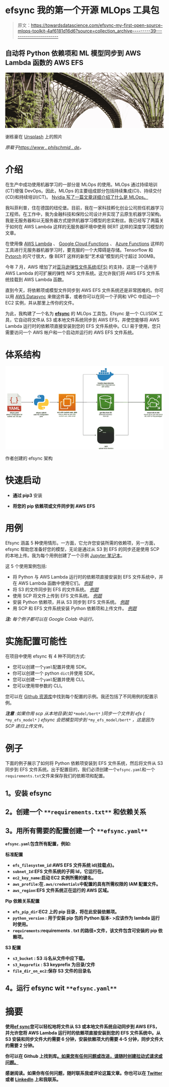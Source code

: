 # efsync 我的第一个开源 MLOps 工具包

> 原文：<https://towardsdatascience.com/efsync-my-first-open-source-mlops-toolkit-4af6181d16d6?source=collection_archive---------39----------------------->

## 自动将 Python 依赖项和 ML 模型同步到 AWS Lambda 函数的 AWS EFS

![](img/c6099b90b56ca14e07d92e5e5c373dd7.png)

谢栋豪在 [Unsplash](https://unsplash.com/?utm_source=unsplash&utm_medium=referral&utm_content=creditCopyText) 上的照片

*原载于*[*https://www . philschmid . de*](https://www.philschmid.de/efsync-my-first-open-source-mlops-toolkit)*。*

# 介绍

在生产中成功使用机器学习的一部分是 MLOps 的使用。MLOps 通过持续培训(CT)增强 DevOps。因此，MLOps 的主要组成部分包括持续集成(CI)、持续交付(CD)和持续培训(CT)。 [Nvidia 写了一篇文章详细介绍了什么是 MLOps。](https://blogs.nvidia.com/blog/2020/09/03/what-is-mlops/)

我叫菲利普，住在德国的纽伦堡。目前，我在一家科技孵化创业公司担任机器学习工程师。在工作中，我为金融科技和保险公司设计并实现了云原生机器学习架构。我是无服务器和以无服务器方式提供机器学习模型的忠实粉丝。我已经写了两篇关于如何在 AWS Lambda 这样的无服务器环境中使用 BERT 这样的深度学习模型的文章。

在使用像 [AWS Lambda](https://aws.amazon.com/de/lambda/) 、 [Google Cloud Functions](https://cloud.google.com/functions) 、 [Azure Functions](https://azure.microsoft.com/de-de/services/functions/) 这样的工具进行无服务器机器学习时，要克服的一个大障碍是存储。Tensorflow 和 [Pytorch](https://pytorch.org/) 的尺寸很大，像 BERT 这样的新型“艺术级”模型的尺寸超过 300MB。

今年 7 月，AWS 增加了对[亚马逊弹性文件系统(EFS)](https://aws.amazon.com/efs/?nc1=h_ls) 的支持，这是一个适用于 AWS Lambda 的可扩展的弹性 NFS 文件系统。这允许我们将 AWS EFS 文件系统挂载到 AWS Lambda 函数。

直到今天，将依赖项或模型文件同步到 AWS EFS 文件系统还是非常困难的。你可以用 [AWS Datasync](https://docs.aws.amazon.com/efs/latest/ug/gs-step-four-sync-files.html) 来做这件事，或者你可以在同一个子网和 VPC 中启动一个 EC2 实例，并从那里上传你的文件。

为此，我构建了一个名为 [**efsync**](https://github.com/philschmid/efsync) 的 MLOps 工具包。Efsync 是一个 CLI/SDK 工具，它自动将文件从 S3 或本地文件系统同步到 AWS EFS，并使您能够将 AWS Lambda 运行时的依赖项直接安装到您的 EFS 文件系统中。CLI 易于使用，您只需要访问一个 AWS 帐户和一个启动并运行的 AWS EFS 文件系统。

# 体系结构

![](img/400602e8b68f5be1be89d7b0b40daa16.png)

作者创建的 efsync 架构

# 快速启动

*   **通过 pip3** 安装

*   **将您的 pip 依赖项或文件同步到 AWS EFS**

# 用例

Efsync 涵盖 5 种使用情形。一方面，它允许您安装所需的依赖项，另一方面，efsync 帮助您准备好您的模型，无论是通过从 S3 到 EFS 的同步还是使用 SCP 的本地上传。我为每个用例创建了一个示例 [Jupyter 笔记本](https://github.com/philschmid/efsync#--examples)。

这 5 个使用案例包括:

*   将 Python 与 AWS Lambda 运行时的依赖项直接安装到 EFS 文件系统中，并在 AWS Lambda 函数中使用它们。 [*例题*](https://github.com/philschmid/efsync/blob/main/examples/efsync_pip_packages.ipynb)
*   将 S3 的文件同步到 EFS 的文件系统。 [*例题*](https://github.com/philschmid/efsync/blob/main/examples/efsync_s3_files.ipynb)
*   使用 SCP 将文件上传到 EFS 文件系统。 [*例题*](https://github.com/philschmid/efsync/blob/main/examples/efsync_scp_files.ipynb)
*   安装 Python 依赖项，并从 S3 同步到 EFS 文件系统。 [*例题*](https://github.com/philschmid/efsync/blob/main/examples/efsync_pip_packages_and_s3_files.ipynb)
*   用 SCP 和 EFS 文件系统安装 Python 依赖项和上传文件。 [*例题*](https://github.com/philschmid/efsync/blob/main/examples/efsync_pip_packages_and_scp_files.ipynb)

***注:*** *每个例子都可以在 Google Colab 中运行。*

# 实施配置可能性

在项目中使用 efsync 有 4 种不同的方式:

*   您可以创建一个`yaml`配置并使用 SDK。
*   你可以创建一个 python `dict`并使用 SDK。
*   您可以创建一个`yaml`配置并使用 CLI。
*   您可以使用带参数的 CLI。

您可以在 [Github 资源库](https://github.com/philschmid/efsync#%EF%B8%8F--configurations)中找到每个配置的示例。我还包括了不同用例的配置示例。

***注意*** *:如果你用 scp 从本地目录(如* `*model/bert*` *)同步一个文件到 efs (* `*my_efs_model*` *) efsync 会把模型同步到* `*my_efs_model/bert*` *，这是因为 SCP 递归上传文件。*

# 例子

下面的例子展示了如何将 Python 依赖项安装到 EFS 文件系统，然后将文件从 S3 同步到 EFS 文件系统。出于配置目的，我们必须创建一个`efsync.yaml`和一个`requirements.txt`文件来保存我们的依赖项和配置。

## **1。安装 efsync**

## **2。创建一个** `**requirements.txt**` **和依赖关系**

## **3。用所有需要的配置**创建一个 `**efsync.yaml**`

**`efsync.yaml`包含所有配置，例如:**

****标准配置****

*   **`efs_filesystem_id`:AWS EFS 文件系统 id(挂载点)。**
*   **`subnet_Id`:EFS 文件系统的子网 Id，它运行在。**
*   **`ec2_key_name`:启动 EC2 实例所需的键名。**
*   **`aws_profile`:在`.aws/credentials`中配置的具有所需权限的 IAM 配置文件。**
*   **`aws_region`:EFS 文件系统正在运行的 AWS 区域。**

****Pip 依赖关系配置****

*   **`efs_pip_dir`:EC2 上的 pip 目录，将在此安装依赖项。**
*   **`python_version` **:** 用于安装 pip 包的 Python 版本- >应该作为 lambda 运行时使用。**
*   **`requirements`:requirements . txt 的路径+文件，该文件包含可安装的 pip 依赖项。**

****S3 配置****

*   **`s3_bucket` : S3 斗名从文件中应下载。**
*   **`s3_keyprefix` : S3 keyprefix 为目录/文件**
*   **`file_dir_on_ec2`:保存 S3 文件的目录名**

## ****4。运行 efsync wit** `**efsync.yaml**`**

# **摘要**

**使用[**ef sync**](https://github.com/philschmid/efsync)**您可以轻松地将文件从 S3 或本地文件系统自动同步到 AWS EFS，并允许您将 AWS Lambda 运行时的依赖项直接安装到您的 EFS 文件系统中。从 S3 安装和同步文件大约需要 6 分钟，安装依赖项大约需要 4-5 分钟，同步文件大约需要 2 分钟。****

****你可以在 Github 上找到库[。如果您有任何问题或改进，请随时创建拉动式请求或问题。](https://github.com/philschmid/efsync)****

****感谢阅读。如果你有任何问题，随时联系我或评论这篇文章。你也可以在 [Twitter](https://twitter.com/_philschmid) 或者 [LinkedIn](https://www.linkedin.com/in/philipp-schmid-a6a2bb196/) 上和我联系。****